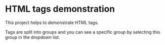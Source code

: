 # HTML tags demonstration

This project helps to demonstrate HTML tags.

Tags are split into groups and you can see a specific group by selecting this group in the dropdown list.
